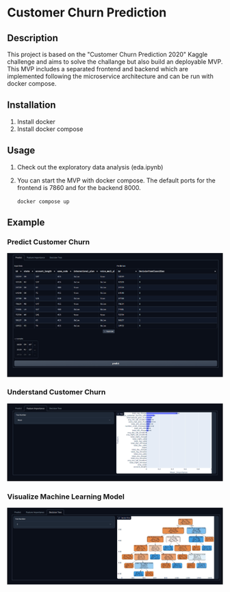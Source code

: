 # Customer Churn Prediction

## Description
This project is based on the "Customer Churn Prediction 2020" Kaggle challenge and aims to solve the challange but also build an deployable MVP. This MVP includes a separated frontend and backend which are implemented following the microservice architecture and can be run with docker compose.

## Installation
1. Install docker
2. Install docker compose

## Usage
1. Check out the exploratory data analysis (eda.ipynb)
2. You can start the MVP with docker compose. The default ports for the frontend is 7860 and for the backend 8000.

    ```docker compose up```

## Example
### Predict Customer Churn
![Predict Churn](images/predict_tab.png "Predict Customer Churn")

### Understand Customer Churn
![Understand Churn](images/feature_importance_tab.png "Understand what made customers churn")

### Visualize Machine Learning Model
![Visualize ML model](images/visualization_tab.png "Visualize ML model")